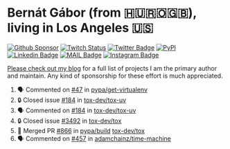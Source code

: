 # Bernát Gábor (from 🇭🇺🇷🇴🇬🇧), living in Los Angeles 🇺🇸

[![Github Sponsor](https://img.shields.io/static/v1?label=Sponsor&message=%E2%9D%A4&logo=GitHub&link=https://github.com/sponsors/gaborbernat&style=flat-square)](https://github.com/sponsors/gaborbernat)
[![Twitch Status](https://img.shields.io/twitch/status/gaborbernat?style=flat-square)](https://www.twitch.tv/gaborbernat)
[![Twitter Badge](https://img.shields.io/badge/-@gjbernat-1ca0f1?style=flat-square&labelColor=1ca0f1&logo=twitter&logoColor=white&link=https://twitter.com/gjbernat)](https://twitter.com/gjbernat)
[![PyPI](https://img.shields.io/badge/-gaborbernat-0073b7?style=flat-square&logo=Python&logoColor=white&link=https://pypi.org/user/gaborbernat/)](https://pypi.org/user/gaborbernat/)
[![Linkedin Badge](https://img.shields.io/badge/-gaborbernat-blue?style=flat-square&logo=Linkedin&logoColor=white&link=https://www.linkedin.com/in/gaborbernat/)](https://www.linkedin.com/in/gaborbernat/)
[![MAIL Badge](https://img.shields.io/badge/-gaborjbernat@gmail.com-c14438?style=flat-square&logo=Gmail&logoColor=white&link=mailto:gaborjbernat@gmail.com)](mailto:gaborjbernat@gmail.com)
[![Instagram Badge](https://img.shields.io/badge/-@gabor__bernat-845EC2?style=flat-square&labelColor=white&logo=Instagram&link=https://instagram.com/gabor_bernat/)](https://instagram.com/gabor_bernat)

[Please check out my blog](https://bernat.tech/about/) for a full list of projects I am the primary author and maintain.
Any kind of sponsorship for these effort is much appreciated.

<!--START_SECTION:activity-->

1. 🗣 Commented on [#47](https://github.com/pypa/get-virtualenv/issues/47#issuecomment-2704246611) in [pypa/get-virtualenv](https://github.com/pypa/get-virtualenv)
2. 🔒 Closed issue [#184](https://github.com/tox-dev/tox-uv/issues/184) in [tox-dev/tox-uv](https://github.com/tox-dev/tox-uv)
3. 🗣 Commented on [#184](https://github.com/tox-dev/tox-uv/issues/184#issuecomment-2701143625) in [tox-dev/tox-uv](https://github.com/tox-dev/tox-uv)
4. 🔒 Closed issue [#3492](https://github.com/tox-dev/tox/issues/3492) in [tox-dev/tox](https://github.com/tox-dev/tox)
5. 🎉 Merged PR [#866](https://github.com/pypa/build/pull/866) in [pypa/build](https://github.com/pypa/build)
   [tox-dev/tox](https://github.com/tox-dev/tox)
5. 🗣 Commented on [#457](https://github.com/adamchainz/time-machine/pull/457#issuecomment-2197730644) in
[adamchainz/time-machine](https://github.com/adamchainz/time-machine)
<!--END_SECTION:activity-->
